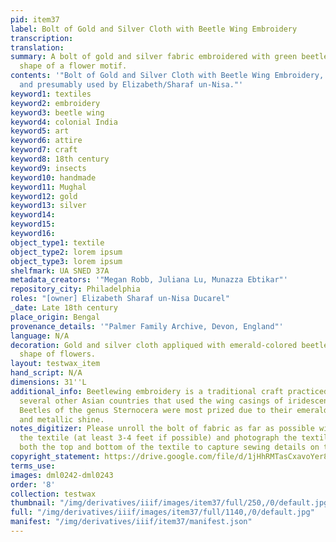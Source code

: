 ```yaml
---
pid: item37
label: Bolt of Gold and Silver Cloth with Beetle Wing Embroidery
transcription:
translation:
summary: A bolt of gold and silver fabric embroidered with green beetle wings in the
  shape of a flower motif.
contents: '"Bolt of Gold and Silver Cloth with Beetle Wing Embroidery, from India
  and presumably used by Elizabeth/Sharaf un-Nisa."'
keyword1: textiles
keyword2: embroidery
keyword3: beetle wing
keyword4: colonial India
keyword5: art
keyword6: attire
keyword7: craft
keyword8: 18th century
keyword9: insects
keyword10: handmade
keyword11: Mughal
keyword12: gold
keyword13: silver
keyword14:
keyword15:
keyword16:
object_type1: textile
object_type2: lorem ipsum
object_type3: lorem ipsum
shelfmark: UA SNED 37A
metadata_creators: '"Megan Robb, Juliana Lu, Munazza Ebtikar"'
repository_city: Philadelphia
roles: "[owner] Elizabeth Sharaf un-Nisa Ducarel"
_date: Late 18th century
place_origin: Bengal
provenance_details: '"Palmer Family Archive, Devon, England"'
language: N/A
decoration: Gold and silver cloth appliqued with emerald-colored beetle wings in the
  shape of flowers.
layout: testwax_item
hand_script: N/A
dimensions: 31''L
additional_info: Beetlewing embroidery is a traditional craft practiced in India and
  several other Asian countries that used the wing casings of iridescent beetles.
  Beetles of the genus Sternocera were most prized due to their emerald green color
  and metallic shine.
notes_digitizer: Please unroll the bolt of fabric as far as possible without harming
  the textile (at least 3-4 feet if possible) and photograph the textile. Please photograph
  both the top and bottom of the textile to capture sewing details on the underside.
copyright_statement: https://drive.google.com/file/d/1jHhRMTasCxavoYer89Wn8_Xn65nL0sW0/view?usp=sharing
terms_use:
images: dml0242-dml0243
order: '8'
collection: testwax
thumbnail: "/img/derivatives/iiif/images/item37/full/250,/0/default.jpg"
full: "/img/derivatives/iiif/images/item37/full/1140,/0/default.jpg"
manifest: "/img/derivatives/iiif/item37/manifest.json"
---
```

